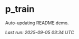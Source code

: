 # p_train

Auto-updating README demo.

<!--START_SECTION:status-->
_Last run: 2025-09-05 03:34 UTC_
<!--END_SECTION:status-->













































































































































































































































































































































































